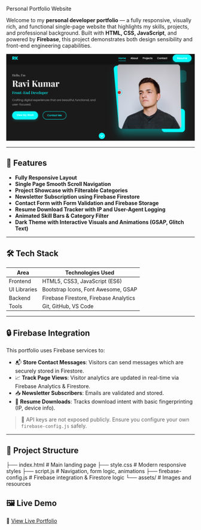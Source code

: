 Personal Portfolio Website

Welcome to my **personal developer portfolio** — a fully responsive, visually rich, and functional single-page website that highlights my skills, projects, and professional background. Built with **HTML, CSS, JavaScript**, and powered by **Firebase**, this project demonstrates both design sensibility and front-end engineering capabilities.





![Preview Screenshot](https://github.com/AbhayMParmar/Personal-portfolio/blob/main/Personal%20Portfolio/img/photo.png?raw=true)



---

## 🚀 Features

- **Fully Responsive Layout**
- **Single Page Smooth Scroll Navigation**
- **Project Showcase with Filterable Categories**
- **Newsletter Subscription using Firebase Firestore**
- **Contact Form with Form Validation and Firebase Storage**
- **Resume Download Tracker with IP and User-Agent Logging**
- **Animated Skill Bars & Category Filter**
- **Dark Theme with Interactive Visuals and Animations (GSAP, Glitch Text)**

---

## 🛠️ Tech Stack

| Area         | Technologies Used                       |
|--------------|------------------------------------------|
| Frontend     | HTML5, CSS3, JavaScript (ES6)            |
| UI Libraries | Bootstrap Icons, Font Awesome, GSAP      |
| Backend      | Firebase Firestore, Firebase Analytics   |
| Tools        | Git, GitHub, VS Code                     |

---

## 🔒 Firebase Integration

This portfolio uses Firebase services to:

- 📬 **Store Contact Messages**: Visitors can send messages which are securely stored in Firestore.
- 📈 **Track Page Views**: Visitor analytics are updated in real-time via Firebase Analytics & Firestore.
- 📥 **Newsletter Subscribers**: Emails are validated and stored.
- 📄 **Resume Downloads**: Tracks download intent with basic fingerprinting (IP, device info).

> 🔐 API keys are not exposed publicly. Ensure you configure your own `firebase-config.js` safely.

---

## 📁 Project Structure

├── index.html # Main landing page
├── style.css # Modern responsive styles
├── script.js # Navigation, form logic, animations
├── firebase-config.js # Firebase integration & Firestore logic
└── assets/ # Images and resources


## 🖼️ Live Demo

🔗 [View Live Portfolio](https://personalportfolio3432.netlify.app/)
